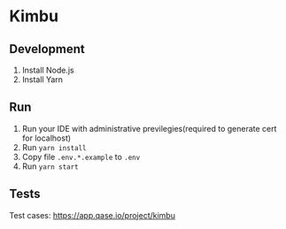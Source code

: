 # Kimbu

## Development

1. Install Node.js
2. Install Yarn

## Run

1. Run your IDE with administrative previlegies(required to generate cert for localhost)
2. Run ```yarn install```
3. Copy file `.env.*.example` to `.env`
4. Run `yarn start`

## Tests

Test cases: https://app.qase.io/project/kimbu

